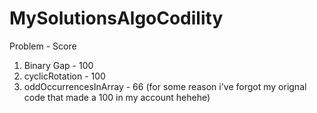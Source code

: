 # MySolutionsAlgoCodility
   Problem		-		Score
1. Binary Gap 		-	100
2. cyclicRotation 	-	100
3. oddOccurrencesInArray - 66 (for some reason i've forgot my orignal code that made a 100 in my account hehehe)
